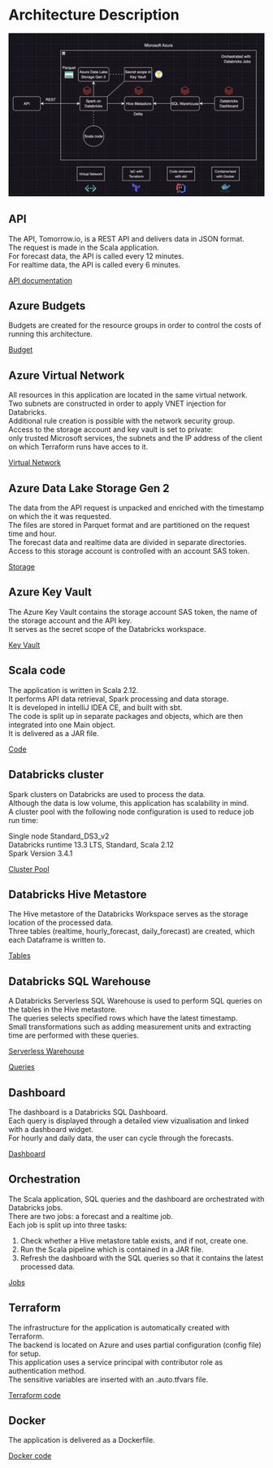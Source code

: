 # Architecture Description

![Architecture Diagram](diagram.png)

## API

The API, Tomorrow.io, is a REST API and delivers data in JSON format.  
The request is made in the Scala application.  
For forecast data, the API is called every 12 minutes.  
For realtime data, the API is called every 6 minutes.

[API documentation](API.md)

## Azure Budgets

Budgets are created for the resource groups in order to control the costs of running this architecture.

[Budget](/code/terraform/modules/azure/budget/main.tf)

## Azure Virtual Network

All resources in this application are located in the same virtual network.  
Two subnets are constructed in order to apply VNET injection for Databricks.  
Additional rule creation is possible with the network security group.  
Access to the storage account and key vault is set to private:  
only trusted Microsoft services, the subnets and the IP address of the client on which Terraform runs have acces to it.

[Virtual Network](/code/terraform/modules/azure/vnet/main.tf)

## Azure Data Lake Storage Gen 2  

The data from the API request is unpacked and enriched with the timestamp on which the it was requested.  
The files are stored in Parquet format and are partitioned on the request time and hour.  
The forecast data and realtime data are divided in separate directories.  
Access to this storage account is controlled with an account SAS token.  

[Storage](/code/terraform/modules/azure/storage/main.tf)

## Azure Key Vault

The Azure Key Vault contains the storage account SAS token, the name of the storage account and the API key.  
It serves as the secret scope of the Databricks workspace.  

[Key Vault](/code/terraform/modules/azure/keyvault/main.tf)

## Scala code

The application is written in Scala 2.12.  
It performs API data retrieval, Spark processing and data storage.  
It is developed in intelliJ IDEA CE, and built with sbt.  
The code is split up in separate packages and objects, which are then integrated into one Main object.  
It is delivered as a JAR file.  

[Code](/documentation/packages/main.md)

## Databricks cluster

Spark clusters on Databricks are used to process the data.  
Although the data is low volume, this application has scalability in mind.  
A cluster pool with the following node configuration is used to reduce job run time:  

Single node Standard_DS3_v2  
Databricks runtime 13.3 LTS, Standard, Scala 2.12  
Spark Version 3.4.1  

[Cluster Pool](/code/terraform/modules/databricks/compute/main.tf)

## Databricks Hive Metastore

The Hive metastore of the Databricks Workspace serves as the storage location of the processed data.  
Three tables (realtime, hourly_forecast, daily_forecast) are created, which each Dataframe is written to.  

[Tables](/code/terraform/modules/databricks/query/main.tf)

## Databricks SQL Warehouse

A Databricks Serverless SQL Warehouse is used to perform SQL queries on the tables in the Hive metastore.  
The queries selects specified rows which have the latest timestamp.  
Small transformations such as adding measurement units and extracting time are performed with these queries.  

[Serverless Warehouse](/code/terraform/modules/databricks/compute/main.tf)

[Queries](/code/terraform/modules/databricks/query/main.tf)

## Dashboard

The dashboard is a Databricks SQL Dashboard.  
Each query is displayed through a detailed view vizualisation and linked with a dashboard widget.  
For hourly and daily data, the user can cycle through the forecasts.  

[Dashboard](/code/terraform/modules/databricks/visualisation/main.tf)

## Orchestration

The Scala application, SQL queries and the dashboard are orchestrated with Databricks jobs.  
There are two jobs: a forecast and a realtime job.  
Each job is split up into three tasks:  

1) Check whether a Hive metastore table exists, and if not, create one.  
2) Run the Scala pipeline which is contained in a JAR file.  
3) Refresh the dashboard with the SQL queries so that it contains the latest processed data.

[Jobs](/code/terraform/modules/databricks/job/main.tf)

## Terraform

The infrastructure for the application is automatically created with Terraform.  
The backend is located on Azure and uses partial configuration (config file) for setup.  
This application uses a service principal with contributor role as authentication method.  
The sensitive variables are inserted with an .auto.tfvars file.

[Terraform code](/code/terraform/main.tf)

## Docker

The application is delivered as a Dockerfile.  

[Docker code](/Dockerfile)
